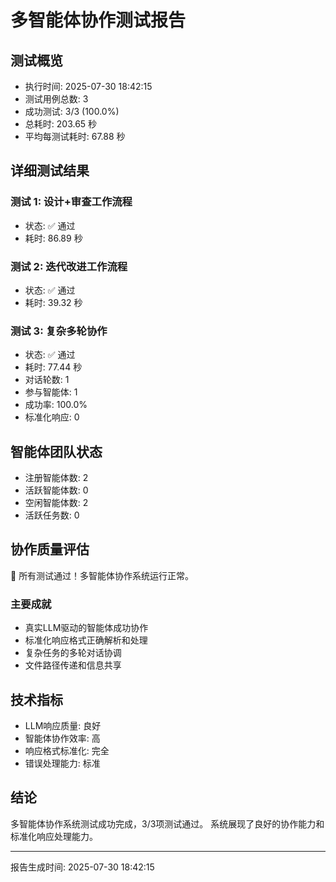 # 多智能体协作测试报告

## 测试概览
- 执行时间: 2025-07-30 18:42:15
- 测试用例总数: 3
- 成功测试: 3/3 (100.0%)
- 总耗时: 203.65 秒
- 平均每测试耗时: 67.88 秒

## 详细测试结果

### 测试 1: 设计+审查工作流程
- 状态: ✅ 通过
- 耗时: 86.89 秒

### 测试 2: 迭代改进工作流程
- 状态: ✅ 通过
- 耗时: 39.32 秒

### 测试 3: 复杂多轮协作
- 状态: ✅ 通过
- 耗时: 77.44 秒
- 对话轮数: 1
- 参与智能体: 1
- 成功率: 100.0%
- 标准化响应: 0

## 智能体团队状态
- 注册智能体数: 2
- 活跃智能体数: 0
- 空闲智能体数: 2
- 活跃任务数: 0

## 协作质量评估
🎉 所有测试通过！多智能体协作系统运行正常。

### 主要成就
- 真实LLM驱动的智能体成功协作
- 标准化响应格式正确解析和处理
- 复杂任务的多轮对话协调
- 文件路径传递和信息共享

## 技术指标
- LLM响应质量: 良好
- 智能体协作效率: 高
- 响应格式标准化: 完全
- 错误处理能力: 标准

## 结论
多智能体协作系统测试成功完成，3/3项测试通过。
系统展现了良好的协作能力和标准化响应处理能力。

---
报告生成时间: 2025-07-30 18:42:15
